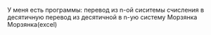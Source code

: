 У меня есть программы:
перевод из n-ой сиситемы счисления в десятичную
перевод из десятичной в n-ую систему
Морзянка
Морзянка(excel)

